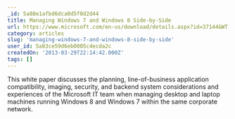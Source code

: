 ```yaml
---
_id: 5a88e1afbd6dca0d5f0d2d44
title: Managing Windows 7 and Windows 8 Side-by-Side
url: https://www.microsoft.com/en-us/download/details.aspx?id=37144&WT.mc_id=rss_alldownloads_all
category: articles
slug: 'managing-windows-7-and-windows-8-side-by-side'
user_id: 5a83ce59d6eb0005c4ecda2c
createdOn: '2013-03-29T22:14:42.000Z'
tags: []
---
```


This white paper discusses the planning, line-of-business application compatibility, imaging, security, and backend system considerations and experiences of the Microsoft IT team when managing desktop and laptop machines running Windows 8 and Windows 7 within the same corporate network.
